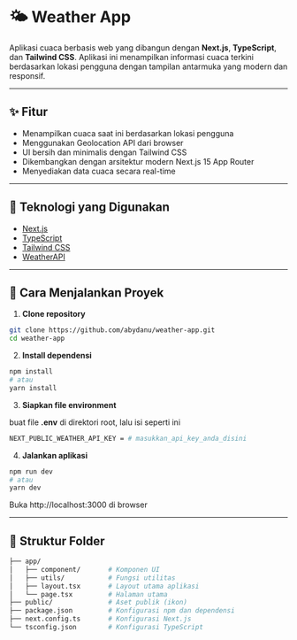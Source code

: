 # 🌤️ Weather App

Aplikasi cuaca berbasis web yang dibangun dengan **Next.js**, **TypeScript**, dan **Tailwind CSS**. Aplikasi ini menampilkan informasi cuaca terkini berdasarkan lokasi pengguna dengan tampilan antarmuka yang modern dan responsif.

---

## ✨ Fitur

- Menampilkan cuaca saat ini berdasarkan lokasi pengguna
- Menggunakan Geolocation API dari browser
- UI bersih dan minimalis dengan Tailwind CSS
- Dikembangkan dengan arsitektur modern Next.js 15 App Router
- Menyediakan data cuaca secara real-time

---

## 🧰 Teknologi yang Digunakan

- [Next.js](https://nextjs.org/)
- [TypeScript](https://www.typescriptlang.org/)
- [Tailwind CSS](https://tailwindcss.com/)
- [WeatherAPI](https://www.weatherapi.com)

---

## 🚀 Cara Menjalankan Proyek

1. **Clone repository**

```bash
git clone https://github.com/abydanu/weather-app.git
cd weather-app
```
2. **Install dependensi**

```bash
npm install
# atau
yarn install
```
3. **Siapkan file environment**

buat file **.env** di direktori root, lalu isi seperti ini
```bash
NEXT_PUBLIC_WEATHER_API_KEY = # masukkan_api_key_anda_disini
```

4. **Jalankan aplikasi**

```bash
npm run dev
# atau
yarn dev
```
Buka http://localhost:3000 di browser

---

## 📁 Struktur Folder

```bash
├── app/
│   ├── component/       # Komponen UI
│   ├── utils/           # Fungsi utilitas
│   ├── layout.tsx       # Layout utama aplikasi
│   └── page.tsx         # Halaman utama
├── public/              # Aset publik (ikon)
├── package.json         # Konfigurasi npm dan dependensi
├── next.config.ts       # Konfigurasi Next.js
└── tsconfig.json        # Konfigurasi TypeScript

```

